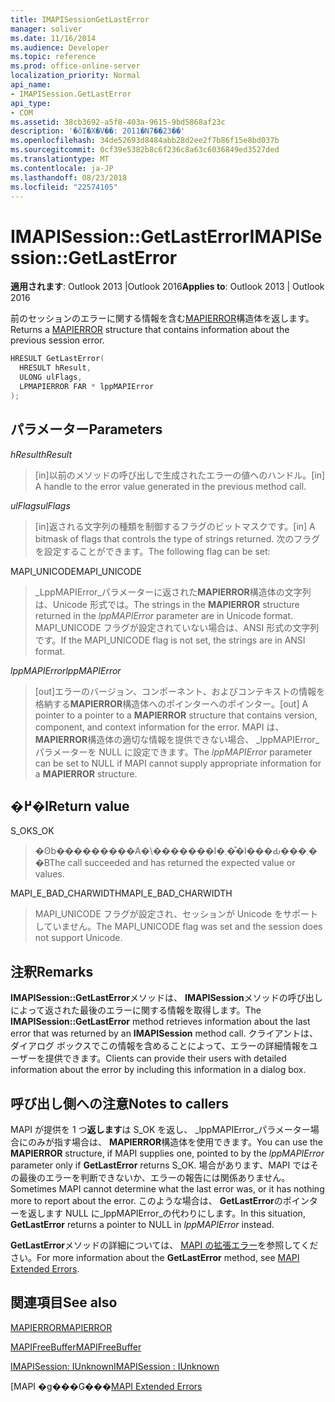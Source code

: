 ```yaml
---
title: IMAPISessionGetLastError
manager: soliver
ms.date: 11/16/2014
ms.audience: Developer
ms.topic: reference
ms.prod: office-online-server
localization_priority: Normal
api_name:
- IMAPISession.GetLastError
api_type:
- COM
ms.assetid: 38cb3692-a5f8-403a-9615-9bd5868af23c
description: '�ŏI�X�V��: 2011�N7��23��'
ms.openlocfilehash: 34de52693d8484abb28d2ee2f7b86f15e8bd037b
ms.sourcegitcommit: 0cf39e5382b8c6f236c8a63c6036849ed3527ded
ms.translationtype: MT
ms.contentlocale: ja-JP
ms.lasthandoff: 08/23/2018
ms.locfileid: "22574105"
---
```

# <a name="imapisessiongetlasterror"></a><span data-ttu-id="3709b-103">IMAPISession::GetLastError</span><span class="sxs-lookup"><span data-stu-id="3709b-103">IMAPISession::GetLastError</span></span>

  
  
<span data-ttu-id="3709b-104">**適用されます**: Outlook 2013 |Outlook 2016</span><span class="sxs-lookup"><span data-stu-id="3709b-104">**Applies to**: Outlook 2013 | Outlook 2016</span></span> 
  
<span data-ttu-id="3709b-105">前のセッションのエラーに関する情報を含む[MAPIERROR](mapierror.md)構造体を返します。</span><span class="sxs-lookup"><span data-stu-id="3709b-105">Returns a [MAPIERROR](mapierror.md) structure that contains information about the previous session error.</span></span> 
  
```cpp
HRESULT GetLastError(
  HRESULT hResult,
  ULONG ulFlags,
  LPMAPIERROR FAR * lppMAPIError
);
```

## <a name="parameters"></a><span data-ttu-id="3709b-106">パラメーター</span><span class="sxs-lookup"><span data-stu-id="3709b-106">Parameters</span></span>

 <span data-ttu-id="3709b-107">_hResult_</span><span class="sxs-lookup"><span data-stu-id="3709b-107">_hResult_</span></span>
  
> <span data-ttu-id="3709b-108">[in]以前のメソッドの呼び出しで生成されたエラーの値へのハンドル。</span><span class="sxs-lookup"><span data-stu-id="3709b-108">[in] A handle to the error value generated in the previous method call.</span></span>
    
 <span data-ttu-id="3709b-109">_ulFlags_</span><span class="sxs-lookup"><span data-stu-id="3709b-109">_ulFlags_</span></span>
  
> <span data-ttu-id="3709b-110">[in]返される文字列の種類を制御するフラグのビットマスクです。</span><span class="sxs-lookup"><span data-stu-id="3709b-110">[in] A bitmask of flags that controls the type of strings returned.</span></span> <span data-ttu-id="3709b-111">次のフラグを設定することができます。</span><span class="sxs-lookup"><span data-stu-id="3709b-111">The following flag can be set:</span></span>
    
<span data-ttu-id="3709b-112">MAPI_UNICODE</span><span class="sxs-lookup"><span data-stu-id="3709b-112">MAPI_UNICODE</span></span> 
  
> <span data-ttu-id="3709b-113">_LppMAPIError_パラメーターに返された**MAPIERROR**構造体の文字列は、Unicode 形式では。</span><span class="sxs-lookup"><span data-stu-id="3709b-113">The strings in the **MAPIERROR** structure returned in the  _lppMAPIError_ parameter are in Unicode format.</span></span> <span data-ttu-id="3709b-114">MAPI_UNICODE フラグが設定されていない場合は、ANSI 形式の文字列です。</span><span class="sxs-lookup"><span data-stu-id="3709b-114">If the MAPI_UNICODE flag is not set, the strings are in ANSI format.</span></span> 
    
 <span data-ttu-id="3709b-115">_lppMAPIError_</span><span class="sxs-lookup"><span data-stu-id="3709b-115">_lppMAPIError_</span></span>
  
> <span data-ttu-id="3709b-116">[out]エラーのバージョン、コンポーネント、およびコンテキストの情報を格納する**MAPIERROR**構造体へのポインターへのポインター。</span><span class="sxs-lookup"><span data-stu-id="3709b-116">[out] A pointer to a pointer to a **MAPIERROR** structure that contains version, component, and context information for the error.</span></span> <span data-ttu-id="3709b-117">MAPI は、 **MAPIERROR**構造体の適切な情報を提供できない場合、 _lppMAPIError_パラメーターを NULL に設定できます。</span><span class="sxs-lookup"><span data-stu-id="3709b-117">The  _lppMAPIError_ parameter can be set to NULL if MAPI cannot supply appropriate information for a **MAPIERROR** structure.</span></span> 
    
## <a name="return-value"></a><span data-ttu-id="3709b-118">�߂�l</span><span class="sxs-lookup"><span data-stu-id="3709b-118">Return value</span></span>

<span data-ttu-id="3709b-119">S_OK</span><span class="sxs-lookup"><span data-stu-id="3709b-119">S_OK</span></span> 
  
> <span data-ttu-id="3709b-120">�ʘb���������A�\�������l�܂��͒l���Ԃ���܂��B</span><span class="sxs-lookup"><span data-stu-id="3709b-120">The call succeeded and has returned the expected value or values.</span></span>
    
<span data-ttu-id="3709b-121">MAPI_E_BAD_CHARWIDTH</span><span class="sxs-lookup"><span data-stu-id="3709b-121">MAPI_E_BAD_CHARWIDTH</span></span> 
  
> <span data-ttu-id="3709b-122">MAPI_UNICODE フラグが設定され、セッションが Unicode をサポートしていません。</span><span class="sxs-lookup"><span data-stu-id="3709b-122">The MAPI_UNICODE flag was set and the session does not support Unicode.</span></span>
    
## <a name="remarks"></a><span data-ttu-id="3709b-123">注釈</span><span class="sxs-lookup"><span data-stu-id="3709b-123">Remarks</span></span>

<span data-ttu-id="3709b-124">**IMAPISession::GetLastError**メソッドは、 **IMAPISession**メソッドの呼び出しによって返された最後のエラーに関する情報を取得します。</span><span class="sxs-lookup"><span data-stu-id="3709b-124">The **IMAPISession::GetLastError** method retrieves information about the last error that was returned by an **IMAPISession** method call.</span></span> <span data-ttu-id="3709b-125">クライアントは、ダイアログ ボックスでこの情報を含めることによって、エラーの詳細情報をユーザーを提供できます。</span><span class="sxs-lookup"><span data-stu-id="3709b-125">Clients can provide their users with detailed information about the error by including this information in a dialog box.</span></span> 
  
## <a name="notes-to-callers"></a><span data-ttu-id="3709b-126">呼び出し側への注意</span><span class="sxs-lookup"><span data-stu-id="3709b-126">Notes to callers</span></span>

<span data-ttu-id="3709b-127">MAPI が提供を 1 つ**返します**は S_OK を返し、 _lppMAPIError_パラメーター場合にのみが指す場合は、 **MAPIERROR**構造体を使用できます。</span><span class="sxs-lookup"><span data-stu-id="3709b-127">You can use the **MAPIERROR** structure, if MAPI supplies one, pointed to by the  _lppMAPIError_ parameter only if **GetLastError** returns S_OK.</span></span> <span data-ttu-id="3709b-128">場合があります、MAPI ではその最後のエラーを判断できないか、エラーの報告には関係ありません。</span><span class="sxs-lookup"><span data-stu-id="3709b-128">Sometimes MAPI cannot determine what the last error was, or it has nothing more to report about the error.</span></span> <span data-ttu-id="3709b-129">このような場合は、 **GetLastError**のポインターを返します NULL に_lppMAPIError_の代わりにします。</span><span class="sxs-lookup"><span data-stu-id="3709b-129">In this situation, **GetLastError** returns a pointer to NULL in  _lppMAPIError_ instead.</span></span> 
  
<span data-ttu-id="3709b-130">**GetLastError**メソッドの詳細については、 [MAPI の拡張エラー](mapi-extended-errors.md)を参照してください。</span><span class="sxs-lookup"><span data-stu-id="3709b-130">For more information about the **GetLastError** method, see [MAPI Extended Errors](mapi-extended-errors.md).</span></span>
  
## <a name="see-also"></a><span data-ttu-id="3709b-131">関連項目</span><span class="sxs-lookup"><span data-stu-id="3709b-131">See also</span></span>



[<span data-ttu-id="3709b-132">MAPIERROR</span><span class="sxs-lookup"><span data-stu-id="3709b-132">MAPIERROR</span></span>](mapierror.md)
  
[<span data-ttu-id="3709b-133">MAPIFreeBuffer</span><span class="sxs-lookup"><span data-stu-id="3709b-133">MAPIFreeBuffer</span></span>](mapifreebuffer.md)
  
[<span data-ttu-id="3709b-134">IMAPISession: IUnknown</span><span class="sxs-lookup"><span data-stu-id="3709b-134">IMAPISession : IUnknown</span></span>](imapisessioniunknown.md)


<span data-ttu-id="3709b-135">[MAPI �g���G���[](mapi-extended-errors.md)</span><span class="sxs-lookup"><span data-stu-id="3709b-135">[MAPI Extended Errors](mapi-extended-errors.md)</span></span>

